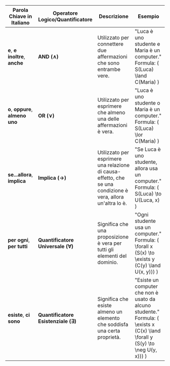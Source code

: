 | **Parola Chiave in Italiano**     | **Operatore Logico/Quantificatore** | **Descrizione**                                                                                           | **Esempio**                                                                                                                                                 |
|-----------------------------------|-------------------------------------|-----------------------------------------------------------------------------------------------------------|-------------------------------------------------------------------------------------------------------------------------------------------------------------|
| **e**, **e inoltre**, **anche**   | **AND (∧)**                        | Utilizzato per connettere due affermazioni che sono entrambe vere.                                           | "Luca è uno studente e Maria è un computer." <br> Formula: \( S(Luca) \land C(Maria) \)                                                                  |
| **o**, **oppure**, **almeno uno** | **OR (∨)**                         | Utilizzato per esprimere che almeno una delle affermazioni è vera.                                           | "Luca è uno studente o Maria è un computer." <br> Formula: \( S(Luca) \lor C(Maria) \)                                                                  |
| **se...allora**, **implica**      | **Implica (→)**                     | Utilizzato per esprimere una relazione di causa-effetto, che se una condizione è vera, allora un'altra lo è. | "Se Luca è uno studente, allora usa un computer." <br> Formula: \( S(Luca) \to U(Luca, x) \)                                                              |
| **per ogni**, **per tutti**       | **Quantificatore Universale (∀)**   | Significa che una proposizione è vera per tutti gli elementi del dominio.                                    | "Ogni studente usa un computer." <br> Formula: \( \forall x (S(x) \to \exists y (C(y) \land U(x, y))) \)                                                  |
| **esiste**, **ci sono**           | **Quantificatore Esistenziale (∃)** | Significa che esiste almeno un elemento che soddisfa una certa proprietà.                                    | "Esiste un computer che non è usato da alcuno studente." <br> Formula: \( \exists x (C(x) \land \forall y (S(y) \to \neg U(y, x))) \)                     |
